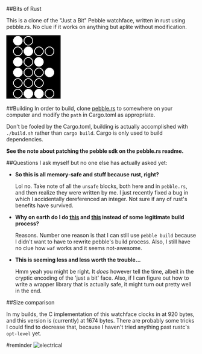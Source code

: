 ##Bits of Rust

This is a clone of the "Just a Bit" Pebble watchface, written in rust using
pebble.rs. No clue if it works on anything but aplite without modification.


![screenshot](screenshot.png)


##Building
In order to build, clone [pebble.rs](https://github.com/andars/pebble.rs) to
somewhere on your computer and modify the `path` in Cargo.toml as appropriate.

Don't be fooled by the Cargo.toml, building is actually accomplished with
`./build.sh` rather than `cargo build`. Cargo is only used to build
dependencies.

**See the note about patching the pebble sdk on the pebble.rs readme.**

##Questions I ask myself but no one else has actually asked yet:

* **So this is all memory-safe and stuff because rust, right?**

  Lol no. Take note of all the `unsafe` blocks, both here and in `pebble.rs`,
  and then realize they were written by me. I just recently fixed a bug in
  which I accidentally dereferenced an integer. Not sure if any of rust's
  benefits have survived.

* **Why on earth do I do [this](https://github.com/andars/bits-of-rust/blob/399577414a797fbc79277fd02e3c6bc3479320cb/wscript#L48)
  and [this](https://github.com/andars/bits-of-rust/blob/master/build.sh#L14) instead of some legitimate build process?**

  Reasons. Number one reason is that I can still use `pebble build` because
  I didn't want to have to rewrite pebble's build process. Also, I still have
  no clue how `waf` works and it seems not-awesome.

* **This is seeming less and less worth the trouble...**

  Hmm yeah you might be right. It *does* however tell the time, albeit in the
  cryptic encoding of the 'just a bit' face. Also, if I can figure out how to
  write a wrapper library that is actually safe, it might turn out pretty well
  in the end.

##Size comparison

In my builds, the C implementation of this watchface clocks in at 920 bytes, and
this version is (currently) at 1674 bytes. There are probably some tricks I could 
find to decrease that, because I haven't tried anything past rustc's `opt-level` yet.

#reminder
![electrical](http://binscorner.com/mails/f/fwd-no-problem-there-i-fixed-it/part-008.jpeg)
